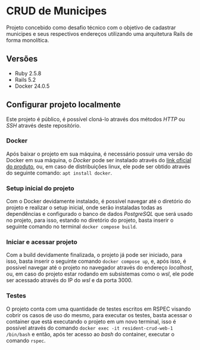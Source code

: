 # CRUD de Municipes

Projeto concebido como desafio técnico com o objetivo de cadastrar municipes e seus respectivos endereços utilizando uma arquitetura Rails de forma monolítica.

## Versões

* Ruby 2.5.8
* Rails 5.2
* Docker 24.0.5

## Configurar projeto localmente

Este projeto é público, é possível cloná-lo através dos métodos *HTTP* ou *SSH* através deste repositório.

### Docker
Após baixar o projeto em sua máquina, é necessário possuir uma versão do Docker em sua máquina, o *Docker* pode 
ser instalado através do [link oficial do produto](https://www.docker.com/products/docker-desktop/), ou, em caso de distribuições linux, ele pode ser obtido através do seguinte comando:
`apt install docker`.

### Setup inicial do projeto
Com o Docker devidamente instalado, é possível navegar até o diretório do projeto e realizar o setup inicial, onde serão instaladas todas as dependências e configurado o banco de dados *PostgreSQL*
que será usado no projeto, para isso, estando no diretório do projeto, basta inserir o seguinte comando no terminal `docker compose build`.

### Iniciar e acessar projeto
Com a build devidamente finalizada, o projeto já pode ser iniciado, para isso, basta inserir o seguinte comando `docker compose up`, e, após isso, é possivel navegar até o projeto no navegador
através do endereço *localhost*, ou, em caso do projeto estar rodando em subsistemas como o *wsl*, ele pode ser acessado através do IP do *wsl* e da porta 3000.

### Testes
O projeto conta com uma quantidade de testes escritos em RSPEC visando cobrir os casos de uso do mesmo, para executar os testes, basta acessar o container que está executando o projeto em um novo terminal,
isso é possível através do comando `docker exec -it resident-crud-web-1 /bin/bash` e então, após ter acesso ao *bash* do container, executar o comando `rspec`.

